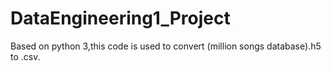 # DataEngineering1_Project
Based on python 3,this code is used to convert (million songs database).h5 to .csv.
